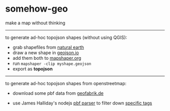 # somehow-geo

make a map without thinking

---

to generate ad-hoc topojson shapes (without using QGIS):

- grab shapefiles from [natural earth](https://www.naturalearthdata.com/downloads/)
- draw a new shape in [geojson.io](http://geojson.io)
- add them both to [mapshaper.org](https://mapshaper.org/)
- run `mapshaper -clip myshape.geojson`
- export as **topojson**

---

to generate ad-hoc topojson shapes from openstreetmap:

- download some pbf data from [geofabrik.de](http://download.geofabrik.de/)

- use James Halliday's nodejs [pbf parser](https://github.com/substack/osm-pbf-parser) to filter down [specific tags](https://wiki.openstreetmap.org/wiki/Key:amenity)
